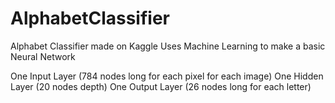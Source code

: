 # AlphabetClassifier
Alphabet Classifier made on Kaggle
Uses Machine Learning to make a basic Neural Network


One Input Layer (784 nodes long for each pixel for each image)
One Hidden Layer (20 nodes depth)
One Output Layer (26 nodes long for each letter)

